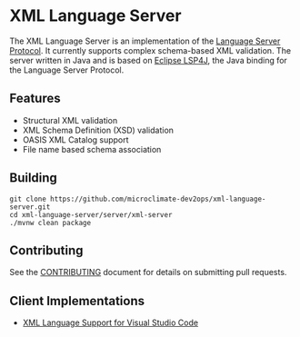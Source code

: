 # XML Language Server

The XML Language Server is an implementation of the [Language Server Protocol](https://github.com/Microsoft/language-server-protocol). It currently supports complex schema-based XML validation.  The server written in Java and is based on [Eclipse LSP4J](https://github.com/eclipse/lsp4j), the Java binding for the Language Server Protocol.

## Features

* Structural XML validation
* XML Schema Definition (XSD) validation
* OASIS XML Catalog support
* File name based schema association

## Building

```
git clone https://github.com/microclimate-dev2ops/xml-language-server.git
cd xml-language-server/server/xml-server
./mvnw clean package
```

## Contributing

See the [CONTRIBUTING](CONTRIBUTING.md) document for details on submitting pull requests.

## Client Implementations
* [XML Language Support for Visual Studio Code](https://marketplace.visualstudio.com/items?itemName=IBM.XMLLanguageSupport)

